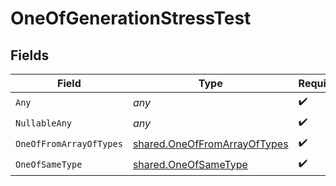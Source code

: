# OneOfGenerationStressTest


## Fields

| Field                                                                               | Type                                                                                | Required                                                                            | Description                                                                         |
| ----------------------------------------------------------------------------------- | ----------------------------------------------------------------------------------- | ----------------------------------------------------------------------------------- | ----------------------------------------------------------------------------------- |
| `Any`                                                                               | *any*                                                                               | :heavy_check_mark:                                                                  | N/A                                                                                 |
| `NullableAny`                                                                       | *any*                                                                               | :heavy_check_mark:                                                                  | N/A                                                                                 |
| `OneOfFromArrayOfTypes`                                                             | [shared.OneOfFromArrayOfTypes](../../../pkg/models/shared/oneoffromarrayoftypes.md) | :heavy_check_mark:                                                                  | N/A                                                                                 |
| `OneOfSameType`                                                                     | [shared.OneOfSameType](../../../pkg/models/shared/oneofsametype.md)                 | :heavy_check_mark:                                                                  | N/A                                                                                 |